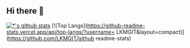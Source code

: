 ## Hi there 👋
[![*'s github stats](https://github-readme-stats.vercel.app/api?username=LKMGIT&show_icons=true&theme=radical)](https://github.com/LKMGIT)
 [![Top Langs](https://github-readme-stats.vercel.app/api/top-langs/?username=
LKMGIT&layout=compact)](https://github.com/LKMGIT/github
readme-stats)



<!--
**LKMGIT/LKMGIT** is a ✨ _special_ ✨ repository because its `README.md` (this file) appears on your GitHub profile.

Here are some ideas to get you started:

- 🔭 I’m currently working on ...
- 🌱 I’m currently learning ...
- 👯 I’m looking to collaborate on ...
- 🤔 I’m looking for help with ...
- 💬 Ask me about ...
- 📫 How to reach me: ...
- 😄 Pronouns: ...
- ⚡ Fun fact: ...
-->
